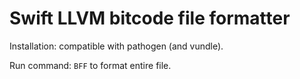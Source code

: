 # Swift LLVM bitcode file formatter

Installation: compatible with pathogen (and vundle).

Run command: `BFF` to format entire file.


